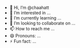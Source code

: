 - 👋 Hi, I’m @chaahatt
- 👀 I’m interested in ...
- 🌱 I’m currently learning ...
- 💞️ I’m looking to collaborate on ...
- 📫 How to reach me ...
- 😄 Pronouns: ...
- ⚡ Fun fact: ...

<!---
chaahatt/chaahatt is a ✨ special ✨ repository because its `README.md` (this file) appears on your GitHub profile.
You can click the Preview link to take a look at your changes.
--->

